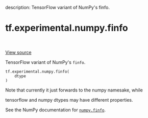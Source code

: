 description: TensorFlow variant of NumPy's finfo.

<div itemscope itemtype="http://developers.google.com/ReferenceObject">
<meta itemprop="name" content="tf.experimental.numpy.finfo" />
<meta itemprop="path" content="Stable" />
</div>

# tf.experimental.numpy.finfo

<!-- Insert buttons and diff -->

<table class="tfo-notebook-buttons tfo-api nocontent" align="left">

</table>

<a target="_blank" class="external" href="/code/stable/tensorflow/python/ops/numpy_ops/np_utils.py">View source</a>



TensorFlow variant of NumPy's `finfo`.


<pre class="devsite-click-to-copy prettyprint lang-py tfo-signature-link">
<code>tf.experimental.numpy.finfo(
    dtype
)
</code></pre>



<!-- Placeholder for "Used in" -->

Note that currently it just forwards to the numpy namesake, while

  tensorflow and numpy dtypes may have different properties.
  

See the NumPy documentation for [`numpy.finfo`](https://numpy.org/doc/stable/reference/generated/numpy.finfo.html).